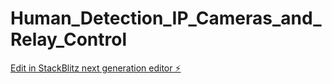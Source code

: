 # Human_Detection_IP_Cameras_and_Relay_Control

[Edit in StackBlitz next generation editor ⚡️](https://stackblitz.com/~/github.com/PeriyaYuri/Human_Detection_IP_Cameras_and_Relay_Control)